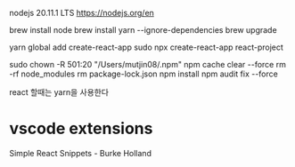 nodejs
20.11.1 LTS
https://nodejs.org/en

brew install node
brew install yarn --ignore-dependencies
brew upgrade

yarn global add create-react-app
sudo npx create-react-app react-project

sudo chown -R 501:20 "/Users/mutjin08/.npm"
npm cache clear --force
rm -rf node_modules
rm package-lock.json
npm install
npm audit fix --force


react 할때는 yarn을 사용한다

<h1>vscode extensions</h1>
Simple React Snippets - Burke Holland
